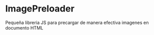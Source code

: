 ImagePreloader
==============

Pequeña libreria JS para precargar de manera efectiva imagenes en documento HTML
